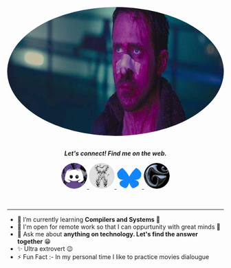 
<div style="text-align: center;">
  <img src="https://github.com/kokorox2006/kokorox2006/blob/main/Images/Kokoroxbanner.jpg" alt="Profile Pic" style="border-radius: 50%; width: 1200px; height: 300px;" />
</div>

##
<p align="center">
  <b><i>Let's connect! Find me on the web.</i></b>
 </p>
<p align="center" >
  <a href="https://discord.com/users/meloxmubee" target="_blank" >
    <img src="https://github.com/MKisKrazy/kokorox2006/blob/patch-1/Images/discordimg-modified.png" alt="Discord" width="60" style="border-radius: 50%;"/>
  </a>
  
  <a href="https://x.com/kokorox2006" target="_blank">
    <img src="https://github.com/MKisKrazy/kokorox2006/blob/patch-1/Images/dagger%20da-modified.png" alt="X (Twitter)" width="60" style="border-radius: 50%;"/>
  </a>
   <a href="https://bsky.app/profile/kokorox2006.bsky.social" target="_blank">
    <img src="https://github.com/MKisKrazy/kokorox2006/blob/patch-1/Images/busy-removebg-preview.png" alt="bluesky" width="60" style="border-radius: 50%;"/>
  </a>
  <a href="mailto:kokorox2006@gmail.com" target="_blank">
    <img src="https://github.com/MKisKrazy/kokorox2006/blob/patch-1/Images/gmailimg-modified.png" alt="Gmail" width="60" style="border-radius: 50%;"/>
  </a> 
</p>
<br />
<hr />


- 🌱 I’m currently learning **Compilers and Systems**  :thinking:
- 👯 I'm open for remote work so that I can oppurtunity with great minds :slightly_smiling_face:
- 💬 Ask me about **anything on technology. Let's find the answer together** :grin:
- :sparkles: Ultra extrovert :wink:
- ⚡ Fun Fact :- In my personal time I like to practice movies dialougue
